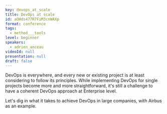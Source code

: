 ```yaml
---
key: devops_at_scale
title: DevOps at scale
id: aOHds477R7FiM3cnWAXp
format: conference
tags:
  - method___tools
level: beginner
speakers:
  - adrien_anceau
videoId: null
presentation: null
draft: false
---
```

DevOps is everywhere, and every new or existing project is at least considering to follow its principles. While implementing DevOps for single projects become more and more straightforward, it's still a challenge to have a coherent DevOps approach at Enterprise level.

Let's dig in what it takes to achieve DevOps in large companies, with Airbus as an example.
